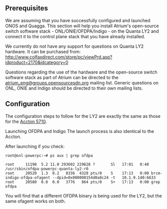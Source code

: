 ## Prerequisites
We are assuming that you have successfully configured and launched ONOS and Quagga. This section will help you install Atrium's open-source switch software stack - ONL/ONIE/OFDPA/Indigo - on the Quanta LY2 and connect it to the control plane stack that you have already installed.

We currently do not have any support for questions on Quanta LY2 hardware. It can be purchased from: http://www.colfaxdirect.com/store/pc/viewPrd.asp?idproduct=2170&idcategory=0

Questions regarding the use of the hardware and the open-source switch software stack as part of Atrium can be directed to the atrium_eng@groups.opensourcesdn.org mailing list. Generic questions on ONL, ONIE and Indigo should be directed to their own mailing lists.

## Configuration
The configuration steps to follow for the LY2 are exactly the same as those for the [Accton 5710](https://github.com/onfsdn/atrium-docs/wiki/Accton-Installation-15A).

Launching OFDPA and Indigo
The launch process is also identical to the Accton. 

After launching if you check:

    root@onl-powerpc:~# ps aux | grep ofdpa

    root     11198  5.2 11.0 293692 229628 ?       Sl   17:01   0:40 /usr/sbin/ofdpa-powerpc-quanta-ly2-r0
    root     20520  1.3  0.2   8336  4328 pts/0    S    17:13   0:00 brcm-indigo-ofdpa-ofagent --dpid=0x000000154d0a0c24 -t   10.1.9.140:6633
    root     20580  0.0  0.0   3776   864 pts/0    S+   17:13   0:00 grep ofdpa
 You will find that a different OFDPA binary is being used for the LY2, but the same ofagent works on both.
